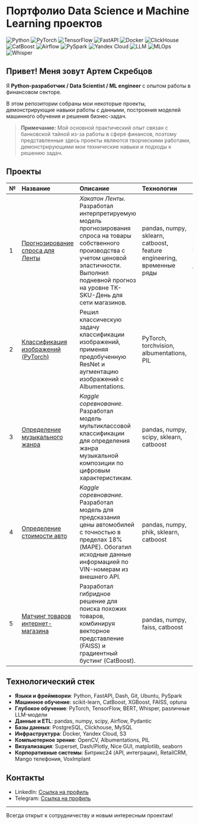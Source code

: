# Портфолио Data Science и Machine Learning проектов

![Python](https://img.shields.io/badge/Python-3776AB?style=for-the-badge&logo=python&logoColor=white)
![PyTorch](https://img.shields.io/badge/PyTorch-EE4C2C?style=for-the-badge&logo=pytorch&logoColor=white)
![TensorFlow](https://img.shields.io/badge/TensorFlow-FF6F00?style=for-the-badge&logo=tensorflow&logoColor=white)
![FastAPI](https://img.shields.io/badge/FastAPI-009688?style=for-the-badge&logo=fastapi&logoColor=white)
![Docker](https://img.shields.io/badge/Docker-2496ED?style=for-the-badge&logo=docker&logoColor=white)
![ClickHouse](https://img.shields.io/badge/ClickHouse-FFCC01?style=for-the-badge&logo=clickhouse&logoColor=black)
![CatBoost](https://img.shields.io/badge/CatBoost-FFB13B?style=for-the-badge&logo=catboost&logoColor=black)
![Airflow](https://img.shields.io/badge/Airflow-017CEE?style=for-the-badge&logo=apache-airflow&logoColor=white)
![PySpark](https://img.shields.io/badge/PySpark-E25A1C?style=for-the-badge&logo=apache-spark&logoColor=white)
![Yandex Cloud](https://img.shields.io/badge/Yandex_Cloud-FC3F1D?style=for-the-badge&logo=yandex&logoColor=white)
![LLM](https://img.shields.io/badge/LLM-5A45FF?style=for-the-badge&logo=openai&logoColor=white)
![MLOps](https://img.shields.io/badge/MLOps-3399FF?style=for-the-badge&logoColor=white)
![Whisper](https://img.shields.io/badge/Whisper-5A45FF?style=for-the-badge&logo=openai&logoColor=white)


## Привет! Меня зовут Артем Скребцов

Я **Python-разработчик / Data Scientist / ML engineer** с опытом работы в финансовом секторе.

В этом репозитории собраны мои некоторые проекты, демонстрирующие навыки работы с данными, построения моделей машинного обучения и решения бизнес-задач.

> **Примечание:** Мой основной практический опыт связан с банковской тайной из-за работы в сфере финансов, поэтому представленные здесь проекты являются творческими работами, демонстрирующими мои технические навыки и подходы к решению задач.

## Проекты

| № | Название | Описание | Технологии | Результат |
| :- | :------- | :------- | :--------- | :-------- |
| 1 | [Прогнозирование спроса для Ленты](https://github.com/Skrebcov/Lenta_Hakaton) | *Хакатон Ленты*. Разработал интерпретируемую модель прогнозирования спроса на товары собственного производства с учетом ценовой эластичности. Выполнил подневной прогноз на уровне ТК-SKU-День для сети магазинов. | pandas, numpy, sklearn, catboost, feature engineering, временные ряды | WAPE на уровне товар-магазин-день |
| 2 | [Классификация изображений (PyTorch)](https://github.com/Skrebcov/Kaggle_and_Interesting_Projects/blob/main/Бинарная%20классификация%20изображений%20PyTorch%20ResNet/CatsAndDogsVer3.ipynb) | Решил классическую задачу классификации изображений, применяя предобученную ResNet и аугментацию изображений с Albumentations. | PyTorch, torchvision, albumentations, PIL | F1-score: 98% |
| 3 | [Определение музыкального жанра](https://github.com/Skrebcov/Kaggle_and_Interesting_Projects/blob/main/Определение%20жанра%20композиции/music_classificator_ver3.ipynb) | *Kaggle соревнование.* Разработал модель мультиклассовой классификации для определения жанра музыкальной композиции по цифровым характеристикам. | pandas, numpy, scipy, sklearn, catboost | Accuracy: 50% |
| 4 | [Определение стоимости авто](https://github.com/Skrebcov/Kaggle_Competitions/blob/main/Определение%20цены%20авто/определение_цены_авто_вер1.ipynb) | *Kaggle соревнование.* Разработал модель для предсказания цены автомобилей с точностью в пределах 18% (MAPE). Обогатил исходные данные информацией по VIN-номерам из внешнего API. | pandas, numpy, phik, sklearn, catboost | MAPE: 18% |
| 5 | [Матчинг товаров интернет-магазина](https://github.com/Skrebcov/Kaggle_and_Interesting_Projects/blob/main/Матчинг%20Товаров/Матчинг_в1.ipynb) | Разработал гибридное решение для поиска похожих товаров, комбинируя векторное представление (FAISS) и градиентный бустинг (CatBoost). | pandas, numpy, faiss, catboost | Accuracy: >85% |

## Технологический стек

- **Языки и фреймворки**: Python, FastAPI, Dash, Git, Ubuntu, PySpark
- **Машинное обучение**: scikit-learn, CatBoost, XGBoost, FAISS, optuna
- **Глубокое обучение**: PyTorch, TensorFlow, BERT, Whisper, различные LLM-модели
- **Данные и ETL**: pandas, numpy, scipy, Airflow, Pydantic
- **Базы данных**: PostgreSQL, Clickhouse, MySQL
- **Инфраструктура**: Docker, Yandex Cloud, S3
- **Компьютерное зрение**: OpenCV, Albumentations, PIL
- **Визуализация**: Superset, Dash/Plotly, Nice GUI, matplotlib, seaborn
- **Корпоративные системы**: Битрикс24 (API, интеграции), RetailCRM, Mango телефония, VoxImplant

## Контакты
- LinkedIn: [Cсылка на профиль](http://linkedin.com/in/artem-skrebtsov)
- Telegram: [Cсылка на профиль](t.me/artem3141)

---
Всегда открыт к сотрудничеству и новым интересным проектам!
